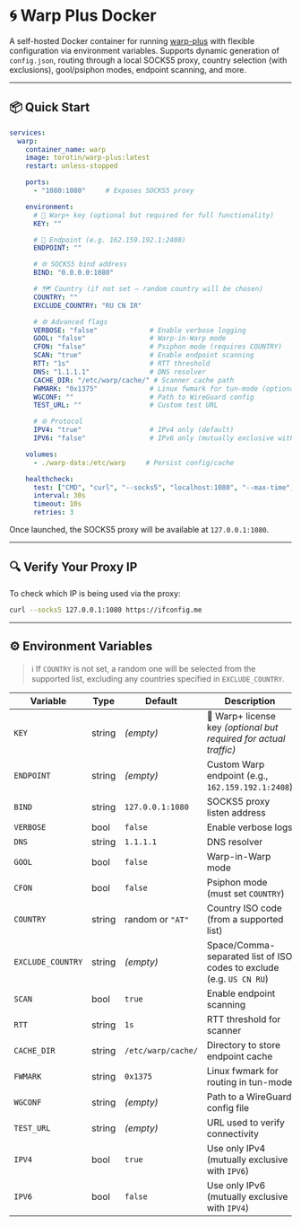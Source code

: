 # 🌀 Warp Plus Docker

A self-hosted Docker container for running [warp-plus](https://github.com/bepass-org/warp-plus) with flexible configuration via environment variables. Supports dynamic generation of `config.json`, routing through a local SOCKS5 proxy, country selection (with exclusions), gool/psiphon modes, endpoint scanning, and more.

---

## 📦 Quick Start

```yaml
services:
  warp:
    container_name: warp
    image: torotin/warp-plus:latest
    restart: unless-stopped

    ports:
      - "1080:1080"     # Exposes SOCKS5 proxy

    environment:
      # 🔑 Warp+ key (optional but required for full functionality)
      KEY: ""

      # 📍 Endpoint (e.g. 162.159.192.1:2408)
      ENDPOINT: ""

      # 🌐 SOCKS5 bind address
      BIND: "0.0.0.0:1080"

      # 🗺 Country (if not set — random country will be chosen)
      COUNTRY: ""
      EXCLUDE_COUNTRY: "RU CN IR"

      # ⚙️ Advanced flags
      VERBOSE: "false"             # Enable verbose logging
      GOOL: "false"                # Warp-in-Warp mode
      CFON: "false"                # Psiphon mode (requires COUNTRY)
      SCAN: "true"                 # Enable endpoint scanning
      RTT: "1s"                    # RTT threshold
      DNS: "1.1.1.1"               # DNS resolver
      CACHE_DIR: "/etc/warp/cache/" # Scanner cache path
      FWMARK: "0x1375"             # Linux fwmark for tun-mode (optional)
      WGCONF: ""                   # Path to WireGuard config
      TEST_URL: ""                 # Custom test URL

      # 🌐 Protocol
      IPV4: "true"                 # IPv4 only (default)
      IPV6: "false"                # IPv6 only (mutually exclusive with IPV4)

    volumes:
      - ./warp-data:/etc/warp     # Persist config/cache

    healthcheck:
      test: ["CMD", "curl", "--socks5", "localhost:1080", "--max-time", "5", "https://ifconfig.me"]
      interval: 30s
      timeout: 10s
      retries: 3
```

Once launched, the SOCKS5 proxy will be available at `127.0.0.1:1080`.

---

## 🔍 Verify Your Proxy IP

To check which IP is being used via the proxy:

```bash
curl --socks5 127.0.0.1:1080 https://ifconfig.me
```

---

## ⚙️ Environment Variables

> ℹ️ If `COUNTRY` is not set, a random one will be selected from the supported list, excluding any countries specified in `EXCLUDE_COUNTRY`.

| Variable          | Type   | Default            | Description                                                          |
| ----------------- | ------ | ------------------ | -------------------------------------------------------------------- |
| `KEY`             | string | *(empty)*          | 🔑 Warp+ license key *(optional but required for actual traffic)*    |
| `ENDPOINT`        | string | *(empty)*          | Custom Warp endpoint (e.g., `162.159.192.1:2408`)                    |
| `BIND`            | string | `127.0.0.1:1080`   | SOCKS5 proxy listen address                                          |
| `VERBOSE`         | bool   | `false`            | Enable verbose logs                                                  |
| `DNS`             | string | `1.1.1.1`          | DNS resolver                                                         |
| `GOOL`            | bool   | `false`            | Warp-in-Warp mode                                                    |
| `CFON`            | bool   | `false`            | Psiphon mode (must set `COUNTRY`)                                    |
| `COUNTRY`         | string | random or `"AT"`   | Country ISO code (from a supported list)                             |
| `EXCLUDE_COUNTRY` | string | *(empty)*          | Space/Comma-separated list of ISO codes to exclude (e.g. `US CN RU`) |
| `SCAN`            | bool   | `true`             | Enable endpoint scanning                                             |
| `RTT`             | string | `1s`               | RTT threshold for scanner                                            |
| `CACHE_DIR`       | string | `/etc/warp/cache/` | Directory to store endpoint cache                                    |
| `FWMARK`          | string | `0x1375`           | Linux fwmark for routing in tun-mode                                 |
| `WGCONF`          | string | *(empty)*          | Path to a WireGuard config file                                      |
| `TEST_URL`        | string | *(empty)*          | URL used to verify connectivity                                      |
| `IPV4`            | bool   | `true`             | Use only IPv4 (mutually exclusive with `IPV6`)                       |
| `IPV6`            | bool   | `false`            | Use only IPv6 (mutually exclusive with `IPV4`)                       |
